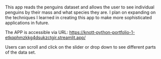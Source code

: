 This app reads the penguins dataset and allows the user to see individual penguins by their mass and what species they are.
I plan on expanding on the techniques I learned in creating this app to make more sophisticated applications in future.

The APP is accessible via URL: https://knott-python-portfolio-1-etkqphmzkkg4dsukzctgir.streamlit.app/

Users can scroll and click on the slider or drop down to see different parts of the data set.